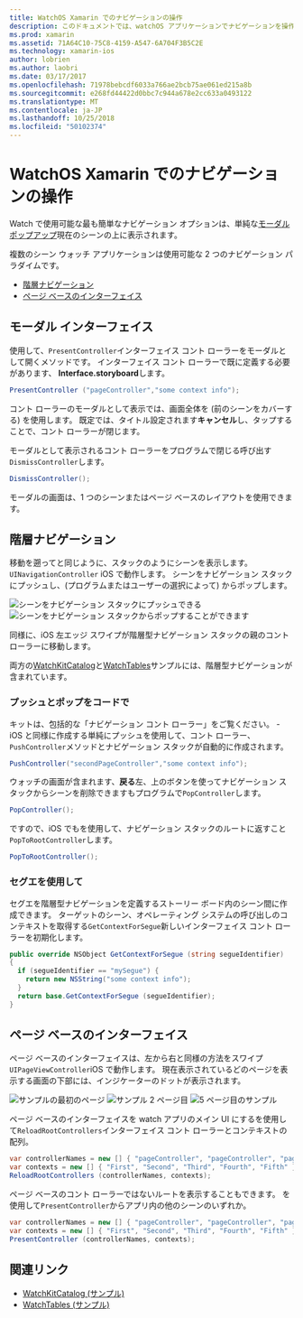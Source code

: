 ```yaml
---
title: WatchOS Xamarin でのナビゲーションの操作
description: このドキュメントでは、watchOS アプリケーションでナビゲーションを操作する方法について説明します。 これは、モーダル インターフェイス、階層型ナビゲーション、およびページ ベースのインターフェイスについて説明します。
ms.prod: xamarin
ms.assetid: 71A64C10-75C8-4159-A547-6A704F3B5C2E
ms.technology: xamarin-ios
author: lobrien
ms.author: laobri
ms.date: 03/17/2017
ms.openlocfilehash: 71978bebcdf6033a766ae2bcb75ae061ed215a8b
ms.sourcegitcommit: e268fd44422d0bbc7c944a678e2cc633a0493122
ms.translationtype: MT
ms.contentlocale: ja-JP
ms.lasthandoff: 10/25/2018
ms.locfileid: "50102374"
---
```

# <a name="working-with-watchos-navigation-in-xamarin"></a>WatchOS Xamarin でのナビゲーションの操作

Watch で使用可能な最も簡単なナビゲーション オプションは、単純な[モーダル ポップアップ](#modal)現在のシーンの上に表示されます。

複数のシーン ウォッチ アプリケーションは使用可能な 2 つのナビゲーション パラダイムです。

- [階層ナビゲーション](#Hierarchical_Navigation)
- [ページ ベースのインターフェイス](#Page-Based_Interfaces)

<a name="modal"/>

## <a name="modal-interfaces"></a>モーダル インターフェイス

使用して、`PresentController`インターフェイス コント ローラーをモーダルとして開くメソッドです。 インターフェイス コント ローラーで既に定義する必要があります、 **Interface.storyboard**します。

```csharp
PresentController ("pageController","some context info");
```

コント ローラーのモーダルとして表示では、画面全体を (前のシーンをカバーする) を使用します。 既定では、タイトル設定されます**キャンセル**し、タップすることで、コント ローラーが閉じます。

モーダルとして表示されるコント ローラーをプログラムで閉じる呼び出す`DismissController`します。

```csharp
DismissController();
```

モーダルの画面は、1 つのシーンまたはページ ベースのレイアウトを使用できます。

<a name="Hierarchical_Navigation"/>

## <a name="hierarchical-navigation"></a>階層ナビゲーション

移動を遡ってと同じように、スタックのようにシーンを表示します。 `UINavigationController` iOS で動作します。 シーンをナビゲーション スタックにプッシュし、(プログラムまたはユーザーの選択によって) からポップします。

![](navigation-images/hierarchy-1.png "シーンをナビゲーション スタックにプッシュできる") ![](navigation-images/hierarchy-2.png "シーンをナビゲーション スタックからポップすることができます")

同様に、iOS 左エッジ スワイプが階層型ナビゲーション スタックの親のコント ローラーに移動します。

両方の[WatchKitCatalog](https://developer.xamarin.com/samples/WatchKitCatalog)と[WatchTables](https://developer.xamarin.com/samples/WatchTables)サンプルには、階層型ナビゲーションが含まれています。

### <a name="pushing-and-popping-in-code"></a>プッシュとポップをコードで

キットは、包括的な「ナビゲーション コント ローラー」をご覧ください。 - iOS と同様に作成する単純にプッシュを使用して、コント ローラー、`PushController`メソッドとナビゲーション スタックが自動的に作成されます。

```csharp
PushController("secondPageController","some context info");
```

ウォッチの画面が含まれます、**戻る**左、上のボタンを使ってナビゲーション スタックからシーンを削除できますもプログラムで`PopController`します。

```csharp
PopController();
```

ですので、iOS でもを使用して、ナビゲーション スタックのルートに返すこと`PopToRootController`します。

```csharp
PopToRootController();
```

### <a name="using-segues"></a>セグエを使用して

セグエを階層型ナビゲーションを定義するストーリー ボード内のシーン間に作成できます。 ターゲットのシーン、オペレーティング システムの呼び出しのコンテキストを取得する`GetContextForSegue`新しいインターフェイス コント ローラーを初期化します。

```csharp
public override NSObject GetContextForSegue (string segueIdentifier)
{
  if (segueIdentifier == "mySegue") {
    return new NSString("some context info");
  }
  return base.GetContextForSegue (segueIdentifier);
}
```
<a name="Page-Based_Interfaces"/>

## <a name="page-based-interfaces"></a>ページ ベースのインターフェイス

ページ ベースのインターフェイスは、左から右と同様の方法をスワイプ`UIPageViewController`iOS で動作します。 現在表示されているどのページを表示する画面の下部には、インジケーターのドットが表示されます。

![](navigation-images/paged-1.png "サンプルの最初のページ") ![](navigation-images/paged-2.png "サンプル 2 ページ目") ![](navigation-images/paged-5.png "5 ページ目のサンプル")


ページ ベースのインターフェイスを watch アプリのメイン UI にするを使用して`ReloadRootControllers`インターフェイス コント ローラーとコンテキストの配列。

```csharp
var controllerNames = new [] { "pageController", "pageController", "pageController", "pageController", "pageController" };
var contexts = new [] { "First", "Second", "Third", "Fourth", "Fifth" };
ReloadRootControllers (controllerNames, contexts);
```

ページ ベースのコント ローラーではないルートを表示することもできます。 を使用して`PresentController`からアプリ内の他のシーンのいずれか。

```csharp
var controllerNames = new [] { "pageController", "pageController", "pageController", "pageController", "pageController" };
var contexts = new [] { "First", "Second", "Third", "Fourth", "Fifth" };
PresentController (controllerNames, contexts);
```



## <a name="related-links"></a>関連リンク

- [WatchKitCatalog (サンプル)](https://developer.xamarin.com/samples/monotouch/WatchKit/WatchKitCatalog/)
- [WatchTables (サンプル)](https://developer.xamarin.com/samples/monotouch/WatchKit/WatchTables/)

